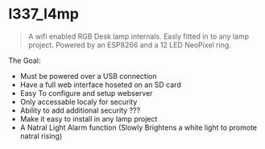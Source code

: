 l337_l4mp
=========

> A wifi enabled RGB Desk lamp internals. Easly fitted in to any lamp project. Powered by an ESP8266 and a 12 LED NeoPixel ring.

The Goal:

+ Must be powered over a USB connection
+ Have a full web interface hoseted on an SD card
+ Easy To configure and setup webserver
+ Only accessable localy for security
+ Ability to add additional security ???
+ Make it easy to install in any lamp project
+ A Natral Light Alarm function (Slowly Brightens a white light to promote natral rising)



